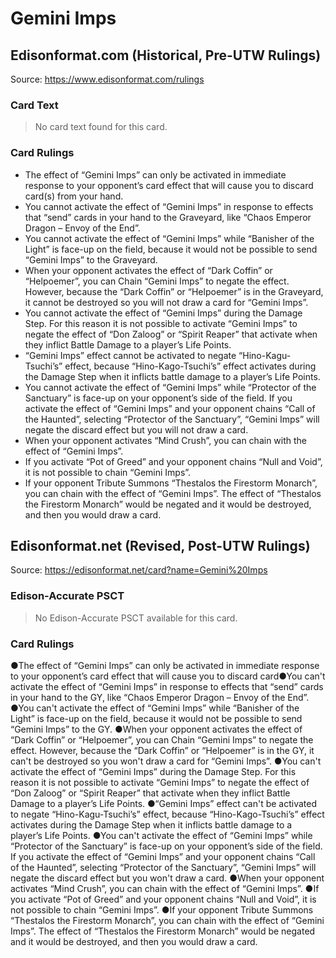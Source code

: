 # Gemini Imps

## Edisonformat.com (Historical, Pre-UTW Rulings)

Source: https://www.edisonformat.com/rulings

### Card Text

> No card text found for this card.

### Card Rulings

*   The effect of “Gemini Imps” can only be activated in immediate response to your opponent’s card effect that will cause you to discard card(s) from your hand.
*   You cannot activate the effect of “Gemini Imps” in response to effects that “send” cards in your hand to the Graveyard, like “Chaos Emperor Dragon – Envoy of the End”.
*   You cannot activate the effect of “Gemini Imps” while “Banisher of the Light” is face-up on the field, because it would not be possible to send “Gemini Imps” to the Graveyard.
*   When your opponent activates the effect of “Dark Coffin” or “Helpoemer”, you can Chain “Gemini Imps” to negate the effect. However, because the “Dark Coffin” or “Helpoemer” is in the Graveyard, it cannot be destroyed so you will not draw a card for “Gemini Imps”.
*   You cannot activate the effect of “Gemini Imps” during the Damage Step. For this reason it is not possible to activate “Gemini Imps” to negate the effect of “Don Zaloog” or “Spirit Reaper” that activate when they inflict Battle Damage to a player’s Life Points.
*   “Gemini Imps” effect cannot be activated to negate “Hino-Kagu-Tsuchi’s” effect, because “Hino-Kago-Tsuchi’s” effect activates during the Damage Step when it inflicts battle damage to a player’s Life Points.
*   You cannot activate the effect of “Gemini Imps” while “Protector of the Sanctuary” is face-up on your opponent’s side of the field. If you activate the effect of “Gemini Imps” and your opponent chains “Call of the Haunted”, selecting “Protector of the Sanctuary”, “Gemini Imps” will negate the discard effect but you will not draw a card.
*   When your opponent activates “Mind Crush”, you can chain with the effect of “Gemini Imps”.
*   If you activate “Pot of Greed” and your opponent chains “Null and Void”, it is not possible to chain “Gemini Imps”.
*   If your opponent Tribute Summons “Thestalos the Firestorm Monarch”, you can chain with the effect of “Gemini Imps”. The effect of “Thestalos the Firestorm Monarch” would be negated and it would be destroyed, and then you would draw a card.

## Edisonformat.net (Revised, Post-UTW Rulings)

Source: https://edisonformat.net/card?name=Gemini%20Imps

### Edison-Accurate PSCT

> No Edison-Accurate PSCT available for this card.

### Card Rulings

●The effect of “Gemini Imps” can only be activated in immediate response to your opponent’s card effect that will cause you to discard card●You can't activate the effect of “Gemini Imps” in response to effects that “send” cards in your hand to the GY, like “Chaos Emperor Dragon – Envoy of the End”.
●You can't activate the effect of “Gemini Imps” while “Banisher of the Light” is face-up on the field, because it would not be possible to send “Gemini Imps” to the GY.
●When your opponent activates the effect of “Dark Coffin” or “Helpoemer”, you can Chain “Gemini Imps” to negate the effect. However, because the “Dark Coffin” or “Helpoemer” is in the GY, it can't be destroyed so you won't draw a card for “Gemini Imps”.
●You can't activate the effect of “Gemini Imps” during the Damage Step. For this reason it is not possible to activate “Gemini Imps” to negate the effect of “Don Zaloog” or “Spirit Reaper” that activate when they inflict Battle Damage to a player’s Life Points.
●“Gemini Imps” effect can't be activated to negate “Hino-Kagu-Tsuchi’s” effect, because “Hino-Kago-Tsuchi’s” effect activates during the Damage Step when it inflicts battle damage to a player’s Life Points.
●You can't activate the effect of “Gemini Imps” while “Protector of the Sanctuary” is face-up on your opponent’s side of the field. If you activate the effect of “Gemini Imps” and your opponent chains “Call of the Haunted”, selecting “Protector of the Sanctuary”, “Gemini Imps” will negate the discard effect but you won't draw a card.
●When your opponent activates “Mind Crush”, you can chain with the effect of “Gemini Imps”.
●If you activate “Pot of Greed” and your opponent chains “Null and Void”, it is not possible to chain “Gemini Imps”.
●If your opponent Tribute Summons “Thestalos the Firestorm Monarch”, you can chain with the effect of “Gemini Imps”. The effect of “Thestalos the Firestorm Monarch” would be negated and it would be destroyed, and then you would draw a card.
            